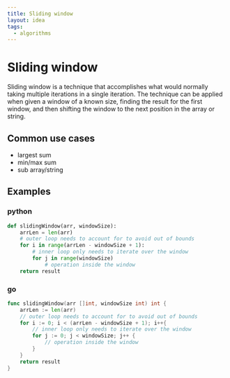 ```yaml
---
title: Sliding window
layout: idea
tags:
  - algorithms
---
```


# Sliding window

Sliding window is a technique that accomplishes what would normally taking
multiple iterations in a single iteration. The technique can be applied when
given a window of a known size, finding the result for the first window, and
then shifting the window to the next position in the array or string.

## Common use cases

- largest sum
- min/max sum
- sub array/string

## Examples

### python

```python
def slidingWindow(arr, windowSize):
	arrLen = len(arr)
	# outer loop needs to account for to avoid out of bounds
	for i in range(arrLen - windowSize + 1):
		# inner loop only needs to iterate over the window
		for j in range(windowSize)
			# operation inside the window
	return result
```

### go

```go
func slidingWindow(arr []int, windowSize int) int {
	arrLen := len(arr)
	// outer loop needs to account for to avoid out of bounds
	for i := 0; i < (arrLen - windowSize + 1); i++{
		// inner loop only needs to iterate over the window
		for j := 0; j < windowSize; j++ {
			// operation inside the window
		}
	}
	return result
}
```

